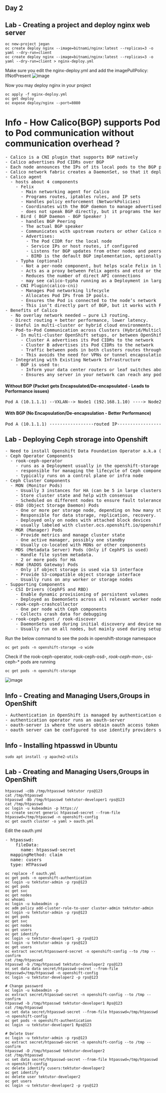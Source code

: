 ## Day 2

## Lab - Creating a project and deploy nginx web server
```
oc new-project jegan
oc create deploy nginx --image=bitnami/nginx:latest --replicas=3 -o yaml --dry-run=client
oc create deploy nginx --image=bitnami/nginx:latest --replicas=3 -o yaml --dry-run=client > nginx-deploy.yml
```

Make sure you edit the nginx-deploy.yml and add the imagePullPolicy: IfNotPresent
![image](https://github.com/user-attachments/assets/7037dbfa-5905-44d5-aa01-f77c6d94aa12)

Now you may deploy nginx in your project
```
oc apply -f nginx-deploy.yml
oc get deploy
oc expose deploy/nginx --port=8080 
```

# Info - How Calico(BGP) supports Pod to Pod communication without communication overhead ?
<pre>
- Calico is a CNI plugin that supports BGP natively
- Calico advertises Pod CIDRs over BGP
- Each node announces the IPs of its local pods to the BGP peers
- Calico network fabric creates a DaemonSet, so that it deploys one Calico agent pod per node
- Calico agent
  - hosts about 4 components
    - Felix 
      - Main networking agent for Calico
      - Programs routes, iptables rules, and IP sets
      - Handles policy enforcement (NetworkPolicies)
      - Coordinates with the BGP daemon to manage advertised routes
      - does not speak BGP directly, but it programs the kernel routes that are advertised by the BGP agent
    - Bird ( BGP Daemon - BGP Speaker )
      - handles BGP Peering
      - The actual BGP speaker
      - Communicates with upstream routers or other Calico nodes via BGP
      - Advertises:
        - The Pod CIDR for the local node
        - Service IPs or host routes, if configured
        - Listens for BGP updates from other nodes and peers
        - BIRD is the default BGP implementation, optionally can configure GoBGP instead for lighter, faster large-scale use
    - Typha (optional)
      - Not a per-node component, but helps scale Felix in large clusters
      - Acts as a proxy between Felix agents and etcd or the Kubernetes API server
      - Reduces the number of direct API connections
      - may see calico-typha running as a Deployment in larger OpenShift + Calico setups
    - CNI Plugin(calico-cni)
      - Manages Pod networking lifecycle
      - Allocates Pod IPs from IP pools.
      - Ensures the Pod is connected to the node’s network
      - This isn’t directly part of BGP, but it works with Felix to assign routable IPs
- Benefits of Calico
  - No overlay network needed – pure L3 routing.
  - Direct routing = better performance, lower latency.
  - Useful in multi-cluster or hybrid cloud environments.
  - Pod-to-Pod Communication across Clusters (Hybrid/Multicloud)
    - In multi-cluster OpenShift setups, or between OpenShift and other Kubernetes clusters, BGP can help:
      - Cluster A advertises its Pod CIDRs to the network
      - Cluster B advertises its Pod CIDRs to the network
      - Traffic between pods in both clusters routes through the shared network, using BGP-learned paths
      - This avoids the need for VPNs or tunnel encapsulation
  - Integrating with Existing Network Infrastructure
    - BGP is used to:
      - Inform your data center routers or leaf switches about pod IPs
      - Ensures any server in your network can reach any pod in the OpenShift cluster without NAT or overlays
</pre>

#### Without BGP (Packet gets Encapsulated/De-encapsulated - Leads to Performance issues)
<pre>
Pod A (10.1.1.1) --VXLAN--> Node1 (192.168.1.10) ----> Node2 (192.168.1.20) --Decap--> Pod B (10.1.2.2)
</pre>

#### With BGP (No Encapsulation/De-encapsulation - Better Performance)
<pre>
Pod A (10.1.1.1) -----------------routed IP-----------------> Pod B (10.1.2.2)
</pre>

## Lab - Deploying Ceph strorage into Openshift
<pre>
- Need to install Openshift Data Foundation Operator a.k.a (ODF Operator)
- Ceph Operator Components
  - rook-ceph-operator
    - runs as a Deployment usually in the openshift-storage namespace
    - responsible for managing the lifecycle of Ceph components (e.g., creating OSDs, MONs, MGRs, etc.)
    - typically runs on a control plane or infra node
- Ceph Cluster Components
  - MON (Monitor Pods)
    - Usually 3 instances for HA (can be 5 in large clusters)
    - Store cluster state and help with consensus
    - Scheduled on different nodes to ensure fault tolerance
  - OSD (Object Storage Daemon) Pods
    - One or more per storage node, depending on how many storage devices are available
    - Responsible for data storage, replication, recovery.
    - Deployed only on nodes with attached block devices 
    - usually labeled with cluster.ocs.openshift.io/openshift-storage=''
  - MGR (Manager) Pods
    - Provide metrics and manage cluster state
    - One active manager, possibly one standby
    - Usually co-located with MONs or other components
  - MDS (Metadata Server) Pods (Only if CephFS is used)
    - Handle file system metadata.
    - 2 or more pods for HA
  - RGW (RADOS Gateway) Pods 
    - Only if object storage is used via S3 interface
    - Provide S3-compatible object storage interface
    - Usually runs on any worker or storage nodes
- Supporting Components
  - CSI Drivers (CephFS and RBD)
    - Enable dynamic provisioning of persistent volumes
    - Deployed as DaemonSets across all relevant worker nodes
  - rook-ceph-crashcollector
    - One per node with Ceph components
    - Collects crash data for debugging
  - rook-ceph-agent / rook-discover
    - DaemonSets used during initial discovery and device mapping
    - Usually run on all nodes, but mainly used during setup or when adding storage nodes
</pre>

Run the below command to see the pods in openshift-storage namespace
```
oc get pods -n openshift-storage -o wide
```

Check if the rook-ceph-operator, rook-ceph-osd-*, rook-ceph-mon-*, csi-ceph-* pods are running
```
oc get pods -n openshift-storage
```
![image](https://github.com/user-attachments/assets/3d554f92-7f19-4a21-97f5-e765366edced)


## Info - Creating and Managing Users,Groups in OpenShift
<pre>
- Authentication in OpenShift is managed by authentication operator
- authentication operator runs an oauth-server
- oauth-server is where the users obtain oauth access token to authenticate into the API
- oauth server can be configured to use identify providers such as htpasswd, LDAP, GitLab, etc.,  
</pre>

## Info - Installing htpasswd in Ubuntu 
```
sudo apt install -y apache2-utils
```

## Lab - Creating and Managing Users,Groups in OpenShift 
```
htpasswd -cBb /tmp/htpasswd tektutor rps@123
cat /tmp/htpasswd
htpasswd -Bb /tmp/htpasswd tektutor-developer1 rps@123
cat /tmp/htpasswd
oc login -u kubeadmin -p https://
oc create secret generic htpasswd-secret --from-file htpasswd=/tmp/htpasswd -n openshift-config
oc get oauth cluster -o yaml > oauth.yml
```

Edit the oauth.yml
<pre>
- htpasswd:
    fileData:
      name: htpasswd-secret
  mappingMethod: claim
  name: cusers
  type: HTPasswd
</pre>

```
oc replace -f oauth.yml
oc get pods -n openshift-authentication
oc login -u tektutor-admin -p rps@123
oc get pods
oc get svc
oc get nodes
oc whoami
oc login -u kubeadmin -p
oc adm policy add-cluster-role-to-user cluster-admin tektutor-admin
oc login -u tektutor-admin -p rps@123
oc get pods
oc get svc
oc get nodes
oc get users
oc get identify
oc login -u tektutor-developer1 -p rps@123
oc login -u tektutor-admin -p rps@123
oc get users
oc extract secret/htpassword-secret -n openshift-config --to /tmp --confirm
cat /tmp/htpasswd
htpasswd -b /tmp/htpasswd tektutor-developer2 rps@123
oc set data data secret/htpasswd-secret --from-file htpasswd=/tmp/htpasswd -n openshift-config
oc login -u tektutor-developer2 -p rps@123

# Change password
oc login -u kubeadmin -p
oc extract secret/htpasswd-secret -n openshift-config --to /tmp --confirm
htpasswd -b /tmp/htpasswd tektutor-developer1 Rps@123
cat /tmp/htpasswd
oc set data secret/htpasswd-secret --from-file htpasswd=/tmp/htpasswd -n openshift-config
oc get pods -n openshift-authentication
oc login -u tektutor-developer1 Rps@123

# Delete User
oc login -u tektutor-admin -p rps@123
oc extract secret/htpasswd-secret -n openshift-config --to /tmp --confirm
htpasswd -D /tmp/htpasswd tektutor-developer2
cat /tmp/htpasswd
oc set data secret/htpasswd-secret --from-file htpasswd=/tmp/htpasswd -n openshift-config
oc delete identify cusers:tektutor-developer2
oc get identify
oc delete user tektutor-developer2
oc get users
oc login -u tektutor-developer2 -p rps@123
```

